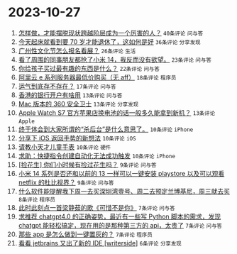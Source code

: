 # 2023-10-27

1. [怎样做，才能摆脱现状跨越阶层成为一个厉害的人？](https://www.v2ex.com/t/985858) `40条评论` `问与答`
1. [今天起床就看到要 70 岁才能退休了，这如何是好](https://www.v2ex.com/t/985869) `36条评论` `分享发现`
1. [广州性文化节怎么报名看展？](https://www.v2ex.com/t/985850) `26条评论` `生活`
1. [看了周围的同事朋友都抢了小米 14，我反而没有欲望。](https://www.v2ex.com/t/985871) `23条评论` `问与答`
1. [你给孩子买过最有趣的东西是什么？](https://www.v2ex.com/t/985861) `22条评论` `问与答`
1. [阿里云 e 系列服务器最低价购买（无 aff）](https://www.v2ex.com/t/985901) `18条评论` `程序员`
1. [运气到底存不存在？](https://www.v2ex.com/t/985894) `17条评论` `问与答`
1. [香港的银行开户有啥用](https://www.v2ex.com/t/985885) `13条评论` `问与答`
1. [Mac 版本的 360 安全卫士](https://www.v2ex.com/t/985872) `13条评论` `分享发现`
1. [Apple Watch S7 官方苹果店换电池的话一般多久能拿到新机？](https://www.v2ex.com/t/985851) `13条评论` `Apple`
1. [终于体会到大家所谓的“杀后台”是什么意思了。](https://www.v2ex.com/t/985897) `10条评论` `iPhone`
1. [分享下 iOS 返回手势的新想法](https://www.v2ex.com/t/985888) `10条评论` `iOS`
1. [请教小天才儿童手表](https://www.v2ex.com/t/985874) `10条评论` `硬件`
1. [求助：快捷指令创建自动化无法成功触发](https://www.v2ex.com/t/985854) `10条评论` `iPhone`
1. [[捡花生] 你们小时候有捡过花生吗？](https://www.v2ex.com/t/985892) `9条评论` `问与答`
1. [小米 14 系列是否还和以前的 13 一样可以一键安装 playstore 以及可以观看 netflix 的杜比视界？](https://www.v2ex.com/t/985859) `9条评论` `问与答`
1. [什么软件能提醒我下周一去买深圳湾壹号、周二去预定兰博基尼，周三就去买](https://www.v2ex.com/t/985910) `8条评论` `程序员`
1. [此时此刻点一首梁静茹的歌《可惜不是你》](https://www.v2ex.com/t/985913) `7条评论` `问与答`
1. [求推荐 chatgpt4.0 的正确姿势，最近有一些写 Python 脚本的需求，发现 chatgpt 能轻松搞定，现在用的是那种第三方的 api，太贵了](https://www.v2ex.com/t/985870) `7条评论` `问与答`
1. [那些 app 是怎么做到一键置灰的？](https://www.v2ex.com/t/985856) `7条评论` `程序员`
1. [看看 jetbrains 又出了新的 IDE [writerside]](https://www.v2ex.com/t/985878) `6条评论` `分享发现`
